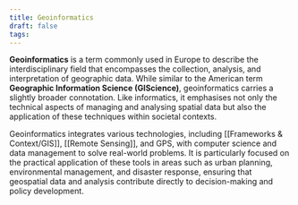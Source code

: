 ```yaml
---
title: Geoinformatics
draft: false
tags:
---
```

 
**Geoinformatics** is a term commonly used in Europe to describe the interdisciplinary field that encompasses the collection, analysis, and interpretation of geographic data. While similar to the American term **Geographic Information Science (GIScience)**, geoinformatics carries a slightly broader connotation. Like informatics, it emphasises not only the technical aspects of managing and analysing spatial data but also the application of these techniques within societal contexts.

Geoinformatics integrates various technologies, including [[Frameworks & Context/GIS]], [[Remote Sensing]], and GPS, with computer science and data management to solve real-world problems. It is particularly focused on the practical application of these tools in areas such as urban planning, environmental management, and disaster response, ensuring that geospatial data and analysis contribute directly to decision-making and policy development.
